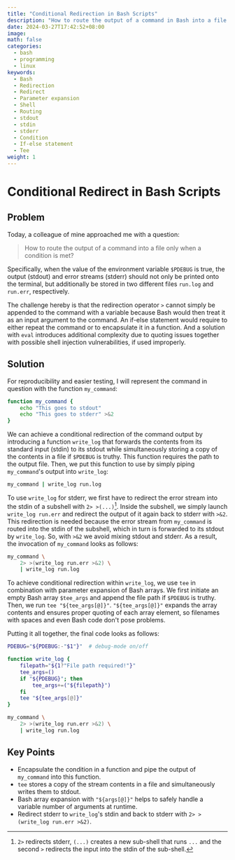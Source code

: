 ```yaml
---
title: "Conditional Redirection in Bash Scripts"
description: "How to route the output of a command in Bash into a file only when a condition is met?"
date: 2024-03-27T17:42:52+08:00
image: 
math: false
categories:
  - bash
  - programming
  - linux
keywords:
  - Bash
  - Redirection
  - Redirect
  - Parameter expansion
  - Shell
  - Routing
  - stdout
  - stdin
  - stderr
  - Condition
  - If-else statement
  - Tee
weight: 1
---
```


# Conditional Redirect in Bash Scripts

## Problem

Today, a colleague of mine approached me with a question: 

> How to route the output of a command into a file only when a condition is met?

Specifically, when the value of the environment variable `$PDEBUG` is true, the output (stdout) and error streams (stderr) should not only be printed onto the terminal, but additionally be stored in two different files `run.log` and `run.err`, respectively.

The challenge hereby is that the redirection operator `>` cannot simply be appended to the command with a variable because Bash would then treat it as an input argument to the command. An if-else statement would require to either repeat the command or to encapsulate it in a function. And a solution with `eval` introduces additional complexity due to quoting issues together with possible shell injection vulnerabilities, if used improperly.

## Solution

For reproducibility and easier testing, I will represent the command in question with the function `my_command`:

```bash
function my_command {
    echo "This goes to stdout"
    echo "This goes to stderr" >&2
}
```

We can achieve a conditional redirection of the command output by introducing a function `write_log` that forwards the contents from its standard input (stdin) to its stdout while simultaneously storing a copy of the contents in a file if `$PDEBUG` is truthy. This function requires the path to the output file. Then, we put this function to use by simply piping `my_command`'s output into `write_log`:

```bash
my_command | write_log run.log
```

To use `write_log` for stderr, we first have to redirect the error stream into the stdin of a subshell with `2> >(...)`[^expl]. Inside the subshell, we simply launch `write_log run.err` and redirect the output of it again back to stderr with `>&2`. This redirection is needed because the error stream from `my_command` is routed into the stdin of the subshell, which in turn is forwarded to its stdout by `write_log`. So, with `>&2` we avoid mixing stdout and stderr. As a result, the invocation of `my_command` looks as follows:

```bash
my_command \
    2> >(write_log run.err >&2) \
    | write_log run.log
```

[^expl]: `2>` redirects stderr, `(...)` creates a new sub-shell that runs `...` and the second `>` redirects the input into the stdin of the sub-shell.

To achieve conditional redirection within `write_log`, we use `tee` in combination with parameter expansion of Bash arrays. We first initiate an empty Bash array `$tee_args` and append the file path if `$PDEBUG` is truthy. Then, we run `tee "${tee_args[@]}"`. `"${tee_args[@]}"` expands the array contents and ensures proper quoting of each array element, so filenames with spaces and even Bash code don't pose problems.

Putting it all together, the final code looks as follows:

```bash
PDEBUG="${PDEBUG:-"$1"}"  # debug-mode on/off

function write_log {
    filepath="${1?"File path required!"}"
    tee_args=()
    if "${PDEBUG}"; then
        tee_args+=("${filepath}")
    fi
    tee "${tee_args[@]}"
}

my_command \
    2> >(write_log run.err >&2) \
    | write_log run.log
```

## Key Points

- Encapsulate the condition in a function and pipe the output of `my_command` into this function.
- `tee` stores a copy of the stream contents in a file and simultaneously writes them to stdout.
- Bash array expansion with `"${args[@]}"` helps to safely handle a variable number of arguments at runtime.
- Redirect stderr to `write_log`'s stdin and back to stderr with `2> >(write_log run.err >&2)`.
